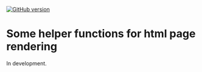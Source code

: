[![GitHub version](https://img.shields.io/static/v1?label=GitHub&message=1.3.2&color=blue&logo=github)](https://github.com/pbreheny/teaching)

# Some helper functions for html page rendering

In development.
